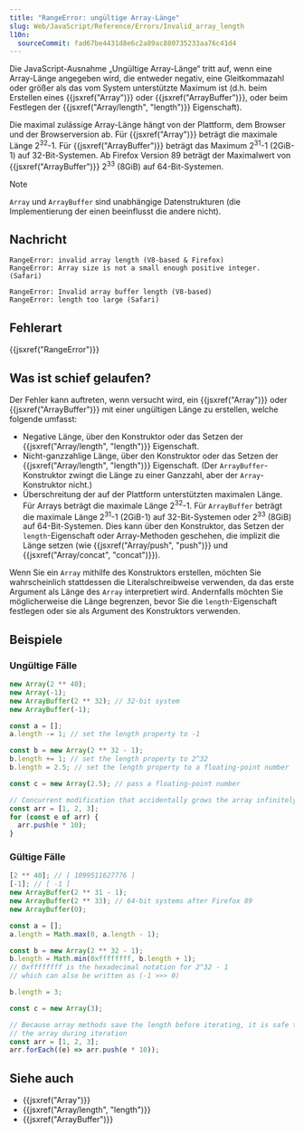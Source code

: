 ```yaml
---
title: "RangeError: ungültige Array-Länge"
slug: Web/JavaScript/Reference/Errors/Invalid_array_length
l10n:
  sourceCommit: fad67be4431d8e6c2a89ac880735233aa76c41d4
---
```


Die JavaScript-Ausnahme „Ungültige Array-Länge“ tritt auf, wenn eine Array-Länge angegeben wird, die entweder negativ, eine Gleitkommazahl oder größer als das vom System unterstützte Maximum ist (d.h. beim Erstellen eines {{jsxref("Array")}} oder {{jsxref("ArrayBuffer")}}, oder beim Festlegen der {{jsxref("Array/length", "length")}} Eigenschaft).

Die maximal zulässige Array-Länge hängt von der Plattform, dem Browser und der Browserversion ab. Für {{jsxref("Array")}} beträgt die maximale Länge 2<sup>32</sup>-1. Für {{jsxref("ArrayBuffer")}} beträgt das Maximum 2<sup>31</sup>-1 (2GiB-1) auf 32-Bit-Systemen. Ab Firefox Version 89 beträgt der Maximalwert von {{jsxref("ArrayBuffer")}} 2<sup>33</sup> (8GiB) auf 64-Bit-Systemen.

> [!NOTE]
> `Array` und `ArrayBuffer` sind unabhängige Datenstrukturen (die Implementierung der einen beeinflusst die andere nicht).

## Nachricht

```plain
RangeError: invalid array length (V8-based & Firefox)
RangeError: Array size is not a small enough positive integer. (Safari)

RangeError: Invalid array buffer length (V8-based)
RangeError: length too large (Safari)
```

## Fehlerart

{{jsxref("RangeError")}}

## Was ist schief gelaufen?

Der Fehler kann auftreten, wenn versucht wird, ein {{jsxref("Array")}} oder {{jsxref("ArrayBuffer")}} mit einer ungültigen Länge zu erstellen, welche folgende umfasst:

- Negative Länge, über den Konstruktor oder das Setzen der {{jsxref("Array/length", "length")}} Eigenschaft.
- Nicht-ganzzahlige Länge, über den Konstruktor oder das Setzen der {{jsxref("Array/length", "length")}} Eigenschaft. (Der `ArrayBuffer`-Konstruktor zwingt die Länge zu einer Ganzzahl, aber der `Array`-Konstruktor nicht.)
- Überschreitung der auf der Plattform unterstützten maximalen Länge. Für Arrays beträgt die maximale Länge 2<sup>32</sup>-1. Für `ArrayBuffer` beträgt die maximale Länge 2<sup>31</sup>-1 (2GiB-1) auf 32-Bit-Systemen oder 2<sup>33</sup> (8GiB) auf 64-Bit-Systemen. Dies kann über den Konstruktor, das Setzen der `length`-Eigenschaft oder Array-Methoden geschehen, die implizit die Länge setzen (wie {{jsxref("Array/push", "push")}} und {{jsxref("Array/concat", "concat")}}).

Wenn Sie ein `Array` mithilfe des Konstruktors erstellen, möchten Sie wahrscheinlich stattdessen die Literalschreibweise verwenden, da das erste Argument als Länge des `Array` interpretiert wird. Andernfalls möchten Sie möglicherweise die Länge begrenzen, bevor Sie die `length`-Eigenschaft festlegen oder sie als Argument des Konstruktors verwenden.

## Beispiele

### Ungültige Fälle

```js example-bad
new Array(2 ** 40);
new Array(-1);
new ArrayBuffer(2 ** 32); // 32-bit system
new ArrayBuffer(-1);

const a = [];
a.length -= 1; // set the length property to -1

const b = new Array(2 ** 32 - 1);
b.length += 1; // set the length property to 2^32
b.length = 2.5; // set the length property to a floating-point number

const c = new Array(2.5); // pass a floating-point number

// Concurrent modification that accidentally grows the array infinitely
const arr = [1, 2, 3];
for (const e of arr) {
  arr.push(e * 10);
}
```

### Gültige Fälle

```js example-good
[2 ** 40]; // [ 1099511627776 ]
[-1]; // [ -1 ]
new ArrayBuffer(2 ** 31 - 1);
new ArrayBuffer(2 ** 33); // 64-bit systems after Firefox 89
new ArrayBuffer(0);

const a = [];
a.length = Math.max(0, a.length - 1);

const b = new Array(2 ** 32 - 1);
b.length = Math.min(0xffffffff, b.length + 1);
// 0xffffffff is the hexadecimal notation for 2^32 - 1
// which can also be written as (-1 >>> 0)

b.length = 3;

const c = new Array(3);

// Because array methods save the length before iterating, it is safe to grow
// the array during iteration
const arr = [1, 2, 3];
arr.forEach((e) => arr.push(e * 10));
```

## Siehe auch

- {{jsxref("Array")}}
- {{jsxref("Array/length", "length")}}
- {{jsxref("ArrayBuffer")}}
